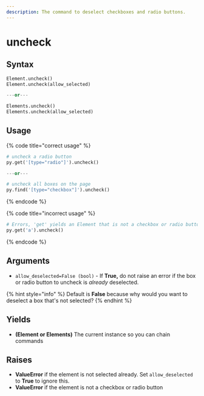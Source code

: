 ```yaml
---
description: The command to deselect checkboxes and radio buttons.
---
```


# uncheck

## Syntax

```python
Element.uncheck()
Element.uncheck(allow_selected)

---or---

Elements.uncheck()
Elements.uncheck(allow_selected)
```

## Usage

{% code title="correct usage" %}
```python
# uncheck a radio button
py.get('[type="radio"]').uncheck()

---or---

# uncheck all boxes on the page
py.find('[type="checkbox"]').uncheck()

```
{% endcode %}

{% code title="incorrect usage" %}
```python
# Errors, 'get' yields an Element that is not a checkbox or radio button
py.get('a').uncheck()
```
{% endcode %}

## Arguments

* `allow_deselected=False (bool)` - If **True,** do not raise an error if the box or radio button to uncheck is _already_ deselected.

{% hint style="info" %}
Default is **False** because why would you want to deselect a box that's not selected?
{% endhint %}

## Yields

* **(Element or Elements)** The current instance so you can chain commands

## Raises

* **ValueError** if the element is not selected already. Set `allow_deselected` to **True** to ignore this.
* **ValueError** if the element is not a checkbox or radio button
